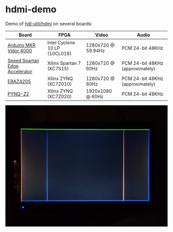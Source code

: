 # hdmi-demo

Demo of [hdl-util/hdmi](https://github.com/hdl-util/hdmi/) on several boards:

|Board|FPGA|Video|Audio|
|---|---|---|---|
|[Arduino MKR Vidor 4000](https://store.arduino.cc/usa/mkr-vidor-4000)|Intel Cyclone 10 LP (10CL016)|1280x720 @ 59.94Hz|PCM 24-bit 48KHz|
|[Seeed Spartan Edge Accelerator](https://www.seeedstudio.com/Spartan-Edge-Accelerator-Board-p-4261.html)|Xilinx Spartan 7 (XC7S15)|1280x720 @ 60Hz|PCM 24-bit 48KHz (approximately)|
|[EBAZ4205](https://github.com/xjtuecho/EBAZ4205)|Xilinx ZYNQ (XC7Z010)|1280x720 @ 60Hz|PCM 24-bit 48KHz (approximately)|
|[PYNQ-Z2](https://www.tul.com.tw/ProductsPYNQ-Z2.html)|Xilinx ZYNQ (XC7Z020)|1920x1080 @ 60Hz|PCM 24-bit 48KHz|

![HDMI border](./images/hdmi-border.jpg)
